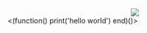 

<div align="center"> <img src="https://github.com/icealeximino/icealeximino/blob/main/101790864_p0.jpg?raw=true"> </div>
<(function() 
    print('hello world')
 end)()>  
 
